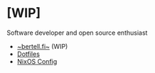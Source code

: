 # [WIP]

Software developer and open source enthusiast

- [~bertell.fi~](https://bertell.fi/) (WIP)
- [Dotfiles](https://github.com/Rasmus-Bertell/dotfiles)
- [NixOS Config](https://github.com/Rasmus-Bertell/nixos-config)
